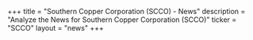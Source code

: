 +++
title = "Southern Copper Corporation (SCCO) - News"
description = "Analyze the News for Southern Copper Corporation (SCCO)"
ticker = "SCCO"
layout = "news"
+++

